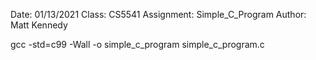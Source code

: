 Date: 01/13/2021
Class: CS5541
Assignment: Simple_C_Program
Author: Matt Kennedy

gcc -std=c99 -Wall -o simple_c_program simple_c_program.c
